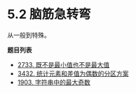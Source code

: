 # 5.2 脑筋急转弯

从一般到特殊。

**题目列表**

- [2733. 既不是最小值也不是最大值](https://leetcode.cn/problems/neither-minimum-nor-maximum/description/)
- [3432. 统计元素和差值为偶数的分区方案](https://leetcode.cn/problems/count-partitions-with-even-sum-difference/description/)
- [1903. 字符串中的最大奇数](https://leetcode.cn/problems/largest-odd-number-in-string/description/)
